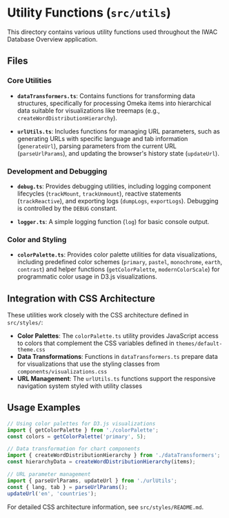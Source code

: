 # Utility Functions (`src/utils`)

This directory contains various utility functions used throughout the IWAC Database Overview application.

## Files

### Core Utilities

*   **`dataTransformers.ts`**: Contains functions for transforming data structures, specifically for processing Omeka items into hierarchical data suitable for visualizations like treemaps (e.g., `createWordDistributionHierarchy`).

*   **`urlUtils.ts`**: Includes functions for managing URL parameters, such as generating URLs with specific language and tab information (`generateUrl`), parsing parameters from the current URL (`parseUrlParams`), and updating the browser's history state (`updateUrl`).

### Development and Debugging

*   **`debug.ts`**: Provides debugging utilities, including logging component lifecycles (`trackMount`, `trackUnmount`), reactive statements (`trackReactive`), and exporting logs (`dumpLogs`, `exportLogs`). Debugging is controlled by the `DEBUG` constant.

*   **`logger.ts`**: A simple logging function (`log`) for basic console output.

### Color and Styling

*   **`colorPalette.ts`**: Provides color palette utilities for data visualizations, including predefined color schemes (`primary`, `pastel`, `monochrome`, `earth`, `contrast`) and helper functions (`getColorPalette`, `modernColorScale`) for programmatic color usage in D3.js visualizations.

## Integration with CSS Architecture

These utilities work closely with the CSS architecture defined in `src/styles/`:

- **Color Palettes**: The `colorPalette.ts` utility provides JavaScript access to colors that complement the CSS variables defined in `themes/default-theme.css`
- **Data Transformations**: Functions in `dataTransformers.ts` prepare data for visualizations that use the styling classes from `components/visualizations.css`
- **URL Management**: The `urlUtils.ts` functions support the responsive navigation system styled with utility classes

## Usage Examples

```typescript
// Using color palettes for D3.js visualizations
import { getColorPalette } from './colorPalette';
const colors = getColorPalette('primary', 5);

// Data transformation for chart components
import { createWordDistributionHierarchy } from './dataTransformers';
const hierarchyData = createWordDistributionHierarchy(items);

// URL parameter management
import { parseUrlParams, updateUrl } from './urlUtils';
const { lang, tab } = parseUrlParams();
updateUrl('en', 'countries');
```

For detailed CSS architecture information, see `src/styles/README.md`. 
